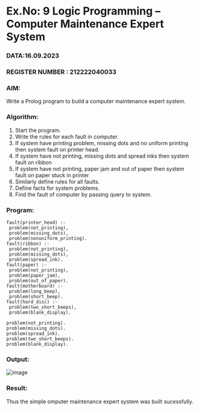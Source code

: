 # Ex.No: 9  Logic Programming –  Computer Maintenance Expert System                             

### DATA:16.09.2023
### REGISTER NUMBER : 212222040033
### AIM: 
Write a Prolog program to build a computer maintenance expert system.
###  Algorithm:
1. Start the program.
2. Write the rules for each fault in computer.
3. If system have printing problem, missing dots and no uniform printing then system fault on printer head.
4. If system have not printing, missing dots and spread inks then system fault on ribbon
5. If system have not printing, paper jam and out of paper then system fault on paper stuck in printer
6. Similarly define rules for all faults.
7. Define facts for system problems.
8. Find the fault of computer by passing query to system.
     
### Program:
```
fault(printer_head) :-
 problem(not_printing),
 problem(missing_dots),
 problem(nonuniform_printing).
fault(ribbon) :-
 problem(not_printing),
 problem(missing_dots),
 problem(spread_ink).
fault(paper) :-
 problem(not_printing),
 problem(paper_jam),
 problem(out_of_paper).
fault(motherboard) :-
 problem(long_beep),
 problem(short_beep).
fault(hard_disc) :-
 problem(two_short_beeps),
 problem(blank_display).

problem(not_printing).
problem(missing_dots).
problem(spread_ink).
problem(two_short_beeps).
problem(blank_display). 
```
### Output:
![image](https://github.com/kaushik2022/AI_Lab_2023-24/assets/129837020/8b678856-7cda-41a7-9d4f-a8bf4e2418a8)





### Result:
Thus the simple omputer maintenance expert system was built sucessfully.

